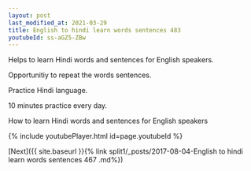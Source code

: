 ```yaml
---
layout: post
last_modified_at: 2021-03-29
title: English to hindi learn words sentences 483 
youtubeId: ss-aGZ5-ZBw
---
```

 
 
Helps to learn Hindi words and sentences for English speakers.

Opportunitiy to repeat the words sentences. 

Practice Hindi language. 
 
10 minutes practice every day. 
 
How to learn Hindi words and sentences for English speakers 
 
{% include youtubePlayer.html id=page.youtubeId %}
 
 
[Next]({{ site.baseurl }}{% link  split1/_posts/2017-08-04-English to hindi learn words sentences 467 .md%})
 
